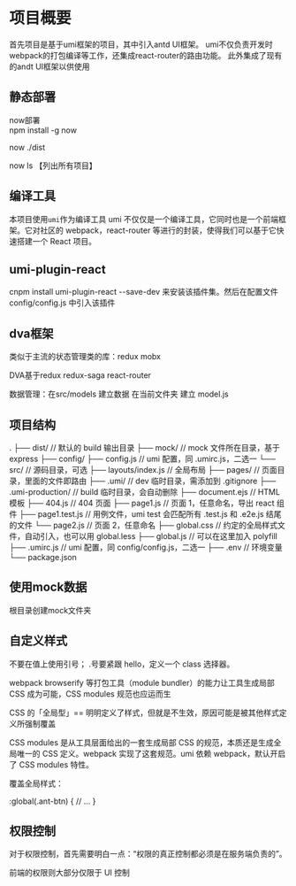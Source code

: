 # 项目概要

首先项目是基于umi框架的项目，其中引入antd UI框架。
umi不仅负责开发时webpack的打包编译等工作，还集成react-router的路由功能。
此外集成了现有的andt UI框架以供使用

## 静态部署

now部署  
npm install -g now

now ./dist

now ls 【列出所有项目】

## 编译工具

本项目使用`umi`作为编译工具
umi 不仅仅是一个编译工具，它同时也是一个前端框架。它对社区的 webpack，react-router 等进行的封装，使得我们可以基于它快速搭建一个 React 项目。

## umi-plugin-react

cnpm install umi-plugin-react --save-dev 来安装该插件集。然后在配置文件 config/config.js 中引入该插件

## dva框架

类似于主流的状态管理类的库：redux mobx

DVA基于redux redux-saga react-router

数据管理：在src/models 建立数据
        在当前文件夹 建立 model.js

## 项目结构

.
├── dist/                          // 默认的 build 输出目录
├── mock/                          // mock 文件所在目录，基于 express
├── config/
    ├── config.js                  // umi 配置，同 .umirc.js，二选一
└── src/                           // 源码目录，可选
    ├── layouts/index.js           // 全局布局
    ├── pages/                     // 页面目录，里面的文件即路由
        ├── .umi/                  // dev 临时目录，需添加到 .gitignore
        ├── .umi-production/       // build 临时目录，会自动删除
        ├── document.ejs           // HTML 模板
        ├── 404.js                 // 404 页面
        ├── page1.js               // 页面 1，任意命名，导出 react 组件
        ├── page1.test.js          // 用例文件，umi test 会匹配所有 .test.js 和 .e2e.js 结尾的文件
        └── page2.js               // 页面 2，任意命名
    ├── global.css                 // 约定的全局样式文件，自动引入，也可以用 global.less
    ├── global.js                  // 可以在这里加入 polyfill
├── .umirc.js                      // umi 配置，同 config/config.js，二选一
├── .env                           // 环境变量
└── package.json

## 使用mock数据

根目录创建mock文件夹

## 自定义样式

不要在值上使用引号；
.号要紧跟 hello，定义一个 class 选择器。

webpack browserify 等打包工具（module bundler）的能力让工具生成局部 CSS 成为可能，CSS modules 规范也应运而生

CSS 的「全局型」== 明明定义了样式，但就是不生效，原因可能是被其他样式定义所强制覆盖

CSS modules 是从工具层面给出的一套生成局部 CSS 的规范，本质还是生成全局唯一的 CSS 定义。webpack 实现了这套规范。umi 依赖 webpack，默认开启了 CSS modules 特性。

覆盖全局样式：

:global(.ant-btn) {
  // ...
}

## 权限控制

对于权限控制，首先需要明白一点：“权限的真正控制都必须是在服务端负责的”。

前端的权限则大部分仅限于 UI 控制
